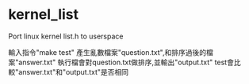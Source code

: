 # kernel_list
Port linux kernel list.h to userspace

輸入指令"make test"
產生亂數檔案"question.txt",和排序過後的檔案"answer.txt"
執行檔會對question.txt做排序,並輸出"output.txt"
test會比較"answer.txt"和"output.txt"是否相同
